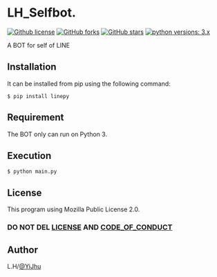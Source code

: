 # LH_Selfbot.

[![Github license](https://img.shields.io/github/license/YiJhu/LH_Selfbot.svg)](https://github.com/YiJhu/LH_Selfbot/blob/master/LICENSE) [![GitHub forks](https://img.shields.io/github/forks/YiJhu/LH_Selfbot)](https://github.com/YiJhu/LH_Selfbot/network/members) [![GitHub stars](https://img.shields.io/github/stars/YiJhu/LH_Selfbot)](https://github.com/YiJhu/LH_Selfbot/stargazers) [![python versions: 3.x](https://img.shields.io/badge/python-3.x-green.svg "Supported python versions: 3.x")](https://www.python.org/downloads/)

 A BOT for self of LINE

## Installation

It can be installed from pip using the following command:
```
$ pip install linepy
```

## Requirement

The BOT only can run on Python 3.

## Execution

```
$ python main.py
```

## License

This program using Mozilla Public License 2.0. 
### DO NOT DEL [LICENSE](https://github.com/YiJhu/LH_Selfbot/blob/master/LICENSE) AND [CODE_OF_CONDUCT](https://github.com/YiJhu/LH_Selfbot/blob/master/CODE_OF_CONDUCT.md)

## Author

L.H/[@YiJhu](https://github.com/YiJhu)
